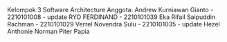 Kelompok 3 Software Architecture
Anggota: 
Andrew Kurniawan Gianto - 2210101008 - update
RYO FERDINAND - 2210101039 
Eka Rifail Saipuddin Rachman - 2210101029 
Verrel Novendra Sulu - 2210101035 - update
Hezel Anthonie Norman Piter Papia
